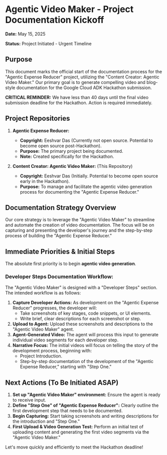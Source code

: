 # Agentic Video Maker - Project Documentation Kickoff

**Date:** May 15, 2025

**Status:** Project Initiated - Urgent Timeline

## Purpose

This document marks the official start of the documentation process for the "Agentic Expense Reducer" project, utilizing the "Content Creator: Agentic Video Maker." Our primary goal is to generate compelling video and blog-style documentation for the Google Cloud ADK Hackathon submission.

**CRITICAL REMINDER:** We have less than 40 days until the final video submission deadline for the Hackathon. Action is required immediately.

## Project Repositories

1.  **Agentic Expense Reducer:**
    * **Copyright:** Eeshvar Das (Currently not open source. Potential to become open source post-Hackathon).
    * **Purpose:** The primary project being documented.
    * **Note:** Created specifically for the Hackathon.

2.  **Content Creator: Agentic Video Maker:** (This Repository)
    * **Copyright:** Eeshvar Das (Initially. Potential to become open source early in the Hackathon).
    * **Purpose:** To manage and facilitate the agentic video generation process for documenting the "Agentic Expense Reducer."

## Documentation Strategy Overview

Our core strategy is to leverage the "Agentic Video Maker" to streamline and automate the creation of video documentation. The focus will be on capturing and presenting the developer's journey and the step-by-step process of building the "Agentic Expense Reducer."

## Immediate Priorities & Initial Steps

The absolute first priority is to begin **agentic video generation**.

### Developer Steps Documentation Workflow:

The "Agentic Video Maker" is designed with a "Developer Steps" section. The intended workflow is as follows:

1.  **Capture Developer Actions:** As development on the "Agentic Expense Reducer" progresses, the developer will:
    * Take screenshots of key stages, code snippets, or UI elements.
    * Write brief, clear descriptions for each screenshot or step.
2.  **Upload to Agent:** Upload these screenshots and descriptions to the "Agentic Video Maker" agent.
3.  **Agent-Generated Video:** The agent will process this input to generate individual video segments for each developer step.
4.  **Narrative Focus:** The initial videos will focus on telling the story of the development process, beginning with:
    * Project Introduction.
    * Step-by-step documentation of the development of the "Agentic Expense Reducer," starting with "Step One."

## Next Actions (To Be Initiated ASAP)

1.  **Set up "Agentic Video Maker" environment:** Ensure the agent is ready to receive input.
2.  **Define "Step One" of "Agentic Expense Reducer":** Clearly outline the first development step that needs to be documented.
3.  **Begin Capturing:** Start taking screenshots and writing descriptions for the introduction and "Step One."
4.  **First Upload & Video Generation Test:** Perform an initial test of uploading content and generating the first video segments via the "Agentic Video Maker."

Let's move quickly and efficiently to meet the Hackathon deadline!
